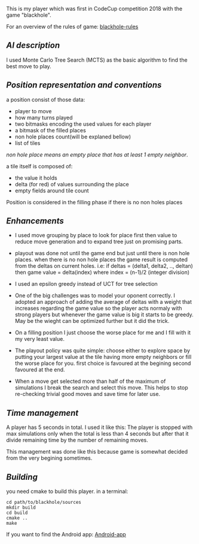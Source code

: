 This is my player which was first in CodeCup competition 2018 with the
game "blackhole".

For an overview of the rules of game:
[blackhole-rules](https://www.codecup.nl/rules_blackhole.php)

## *AI description*

I used Monte Carlo Tree Search (MCTS) as the basic algorithm to find the best
move to play.

## *Position representation and conventions*

a position consist of those data:
- player to move
- how many turns played
- two bitmasks encoding the used values for each player
- a bitmask of the filled places
- non hole places count(will be explaned bellow)
- list of tiles

*non hole place means an empty place that has at least 1 empty neighbor*.

a tile itself is composed of:
- the value it holds
- delta (for red) of values surrounding the place
- empty fields around tile count

Position is considered in the filling phase if there is no non holes places

## *Enhancements*

- I used move grouping by place to look for place first then value to reduce move generation and to expand tree just on promising parts.

- playout was done not until the game end but just until there is non hole places.
when there is no non hole places the game result is computed from the deltas on
current holes. i.e:
if deltas = (delta1, delta2, .., deltan) then
game value = delta(index) where index = (n-1)/2 (integer division)

- I used an epsilon greedy instead of UCT for tree selection

- One of the big challenges was to model your oponent correctly. I adopted an approach
of adding the average of deltas with a weight that increases regarding the game value
so the player acts normaly with strong players but whenever the game value is big it
starts to be greedy. May be the wieght can be optimized further but it did the trick.

- On a filling position I just choose the worse place for me and I fill with it my very least value.

- The playout policy was quite simple: choose either to explore space by putting your
  largest value at the tile having more empty neighbors or fill the worse place for
  you. first choice is favoured at the begining second favoured at the end.

- When a move get selected more than half of the maximum of simulations I break the search and select this move. This helps to stop re-checking trivial good moves and save time for later use. 

## *Time management*

A player has 5 seconds in total. I used it like this:
The player is stopped with max simulations only when the total is less than 4 seconds but after that it divide remaining time by the number of remaining moves.

This management was done like this because game is somewhat decided from the very begining sometimes.


## *Building*

you need cmake to build this player. in a terminal:

```
cd path/to/blackhole/sources
mkdir build
cd build
cmake ..
make
```
If you want to find the Android app:
[Android-app](https://play.google.com/store/apps/details?id=com.mamay.blackhole)
